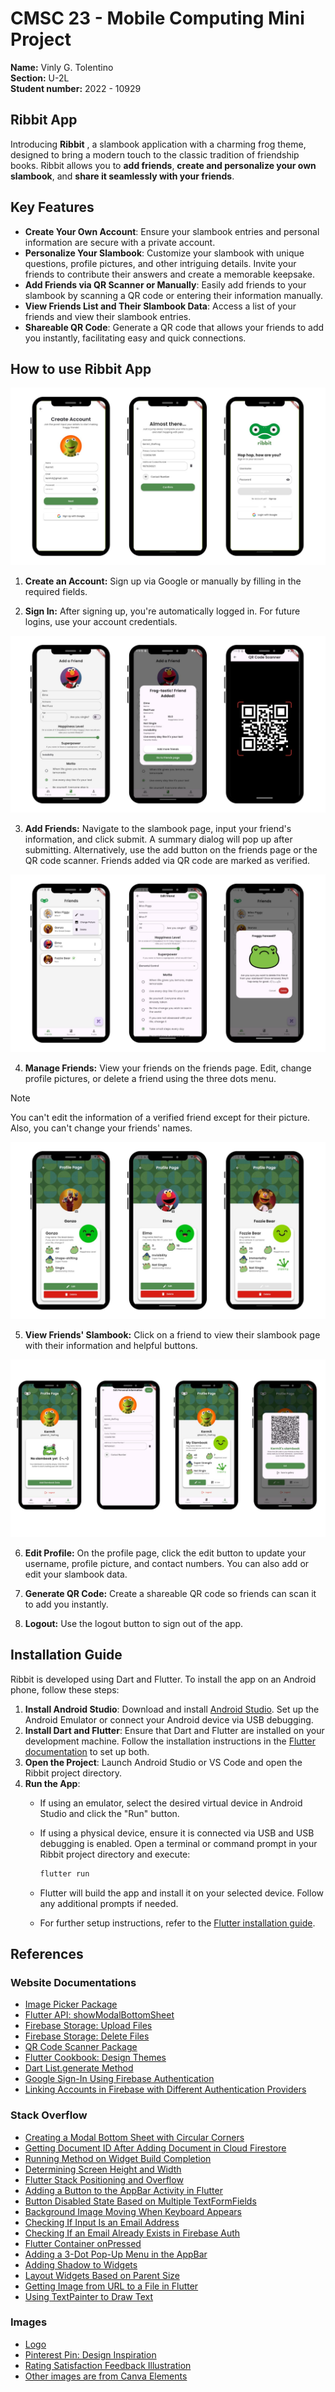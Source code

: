 # CMSC 23 - Mobile Computing Mini Project

**Name:** Vinly G. Tolentino <br/>
**Section:** U-2L <br/>
**Student number:** 2022 - 10929 <br/>


## Ribbit App

Introducing **Ribbit** , a slambook application with a charming frog theme, designed to bring a modern touch to the classic tradition of friendship books. Ribbit allows you to **add friends**, **create and personalize your own slambook**, and **share it seamlessly with your friends**.

## Key Features

- **Create Your Own Account**: Ensure your slambook entries and personal information are secure with a private account.
- **Personalize Your Slambook**: Customize your slambook with unique questions, profile pictures, and other intriguing details. Invite your friends to contribute their answers and create a memorable keepsake.
- **Add Friends via QR Scanner or Manually**: Easily add friends to your slambook by scanning a QR code or entering their information manually.
- **View Friends List and Their Slambook Data**: Access a list of your friends and view their slambook entries.
- **Shareable QR Code**: Generate a QR code that allows your friends to add you instantly, facilitating easy and quick connections.


## How to use Ribbit App

![Create an Account](./assets/readme/1.jpg) 

1. **Create an Account:** Sign up via Google or manually by filling in the required fields.

2. **Sign In:** After signing up, you're automatically logged in. For future logins, use your account credentials.

![*Add Friends](./assets/readme/2.jpg) 

3. **Add Friends:** Navigate to the slambook page, input your friend's information, and click submit. A summary dialog will pop up after submitting. Alternatively, use the add button on the friends page or the QR code scanner. Friends added via QR code are marked as verified.

![Manage Friends](./assets/readme/3.jpg) 

4. **Manage Friends:** View your friends on the friends page. Edit, change profile pictures, or delete a friend using the three dots menu. 
> [!NOTE]
> You can't edit the information of a verified friend except for their picture. Also, you can't change your friends' names.

![View Friends' Slambook](./assets/readme/4.jpg) 

5. **View Friends' Slambook:** Click on a friend to view their slambook page with their information and helpful buttons.

![Edit Profile](./assets/readme/5.jpg) 

6. **Edit Profile:** On the profile page, click the edit button to update your username, profile picture, and contact numbers. You can also add or edit your slambook data.

7. **Generate QR Code:** Create a shareable QR code so friends can scan it to add you instantly.

8. **Logout:** Use the logout button to sign out of the app.


## Installation Guide

Ribbit is developed using Dart and Flutter. To install the app on an Android phone, follow these steps:

1. **Install Android Studio**: Download and install [Android Studio](https://developer.android.com/studio). Set up the Android Emulator or connect your Android device via USB debugging.
2. **Install Dart and Flutter**: Ensure that Dart and Flutter are installed on your development machine. Follow the installation instructions in the [Flutter documentation](https://flutter.dev/docs/get-started/install) to set up both.
3. **Open the Project**: Launch Android Studio or VS Code and open the Ribbit project directory.
4. **Run the App**:
   - If using an emulator, select the desired virtual device in Android Studio and click the "Run" button.
   - If using a physical device, ensure it is connected via USB and USB debugging is enabled. Open a terminal or command prompt in your Ribbit project directory and execute:
     ```bash
     flutter run
     ```

    - Flutter will build the app and install it on your selected device. Follow any additional prompts if needed.
    - For further setup instructions, refer to the [Flutter installation guide](https://docs.flutter.dev/).


## References

### Website Documentations
- [Image Picker Package](https://pub.dev/packages/image_picker)
- [Flutter API: showModalBottomSheet](https://api.flutter.dev/flutter/material/showModalBottomSheet.html)
- [Firebase Storage: Upload Files](https://firebase.google.com/docs/storage/flutter/upload-files#upload_from_a_file)
- [Firebase Storage: Delete Files](https://firebase.google.com/docs/storage/android/delete-files)
- [QR Code Scanner Package](https://pub.dev/packages/qr_code_scanner)
- [Flutter Cookbook: Design Themes](https://docs.flutter.dev/cookbook/design/themes)
- [Dart List.generate Method](https://api.flutter.dev/flutter/dart-core/List/List.generate.html)
- [Google Sign-In Using Firebase Authentication](https://medium.com/@dev.lens/flutter-google-sign-in-using-firebase-authentication-step-by-step-ef2ddfb84a2c)
- [Linking Accounts in Firebase with Different Authentication Providers](https://medium.com/@anusha.btech.2018/flutter-linking-accounts-in-firebase-with-different-authentication-providers-abe993ba4efe)

### Stack Overflow
- [Creating a Modal Bottom Sheet with Circular Corners](https://stackoverflow.com/questions/50376200/how-to-create-a-modal-bottomsheet-with-circular-corners-in-flutter/)
- [Getting Document ID After Adding Document in Cloud Firestore](https://stackoverflow.com/questions/51054460/how-do-you-get-the-document-id-after-adding-document-in-cloud-firestore-in-dart)
- [Running Method on Widget Build Completion](https://stackoverflow.com/questions/49466556/flutter-run-method-on-widget-build-complete)
- [Determining Screen Height and Width](https://stackoverflow.com/questions/49553402/how-to-determine-screen-height-and-width)
- [Flutter Stack Positioning and Overflow](https://stackoverflow.com/questions/68313457/flutter-stack-positioning-and-overflow)
- [Adding a Button to the AppBar Activity in Flutter](https://stackoverflow.com/questions/69299281/how-to-add-a-button-to-the-activity-of-the-appbar-in-flutter)
- [Button Disabled State Based on Multiple TextFormFields](https://stackoverflow.com/questions/73885781/button-disabled-state-bases-on-multiple-textformfields)
- [Background Image Moving When Keyboard Appears](https://stackoverflow.com/questions/65622166/background-image-is-moving-when-keyboards-appears-flutter)
- [Checking If Input Is an Email Address](https://stackoverflow.com/questions/16800540/how-should-i-check-if-the-input-is-an-email-address-in-flutter)
- [Checking If an Email Already Exists in Firebase Auth](https://stackoverflow.com/questions/51652134/check-if-an-email-already-exists-in-firebase-auth-in-flutter-app)
- [Flutter Container onPressed](https://stackoverflow.com/questions/43692923/flutter-container-onpressed)
- [Adding a 3-Dot Pop-Up Menu in the AppBar](https://stackoverflow.com/questions/58144948/easiest-way-to-add-3-dot-pop-up-menu-appbar-in-flutter)
- [Adding Shadow to Widgets](https://stackoverflow.com/questions/52227846/how-can-i-add-shadow-to-the-widget-in-flutter)
- [Layout Widgets Based on Parent Size](https://stackoverflow.com/questions/41558368/how-can-i-layout-widgets-based-on-the-size-of-the-parent)
- [Getting Image from URL to a File in Flutter](https://stackoverflow.com/questions/59546381/how-to-get-image-from-url-to-a-file-in-flutter)
- [Using TextPainter to Draw Text](https://stackoverflow.com/questions/41371449/how-do-you-use-a-textpainter-to-draw-text)


### Images
- [Logo](https://www.brandcrowd.com/maker/logo/frog-amphibian-toad-75777?text=ribbit&isSearch=True)
- [Pinterest Pin: Design Inspiration](https://ph.pinterest.com/pin/625015254566607927/)
- [Rating Satisfaction Feedback Illustration](https://www.istockphoto.com/vector/rating-satisfaction-feedback-in-form-of-emotions-gm1160344267-317584172)
- [Other images are from Canva Elements](https://www.canva.com)
